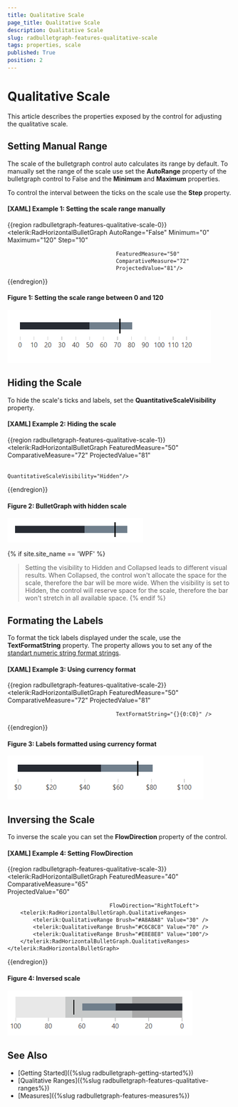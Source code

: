 ```yaml
---
title: Qualitative Scale
page_title: Qualitative Scale
description: Qualitative Scale
slug: radbulletgraph-features-qualitative-scale
tags: properties, scale
published: True
position: 2
---
```


# Qualitative Scale

This article describes the properties exposed by the control for adjusting the qualitative scale.

## Setting Manual Range

The scale of the bulletgraph control auto calculates its range by default. To manually set the range of the scale use set the __AutoRange__ property of the bulletgraph control to False and the __Minimum__ and __Maximum__ properties.

To control the interval between the ticks on the scale use the __Step__ property.

#### __[XAML] Example 1: Setting the scale range manually__
{{region radbulletgraph-features-qualitative-scale-0}}
	<telerik:RadHorizontalBulletGraph AutoRange="False"
									  Minimum="0"
									  Maximum="120"
									  Step="10" 
									  
									  FeaturedMeasure="50" 
									  ComparativeMeasure="72" 
									  ProjectedValue="81"/>
{{endregion}}

#### Figure 1: Setting the scale range between 0 and 120
![radbulletgraph-qualitative-scale-0.png](images/radbulletgraph-qualitative-scale-0.png)

## Hiding the Scale

To hide the scale's ticks and labels, set the __QuantitativeScaleVisibility__ property.

#### __[XAML] Example 2: Hiding the scale__
{{region radbulletgraph-features-qualitative-scale-1}}
	<telerik:RadHorizontalBulletGraph FeaturedMeasure="50" 
                                      ComparativeMeasure="72" 
                                      ProjectedValue="81" 
									  
                                      QuantitativeScaleVisibility="Hidden"/>
{{endregion}}

#### Figure 2: BulletGraph with hidden scale
![radbulletgraph-qualitative-scale-1.png](images/radbulletgraph-qualitative-scale-1.png)
	
{% if site.site_name == 'WPF' %}
> Setting the visibility to Hidden and Collapsed leads to different visual results. When Collapsed, the control won't allocate the space for the scale, therefore the bar will be more wide. When the visibility is set to Hidden, the control will reserve space for the scale, therefore the bar won't stretch in all available space.
{% endif %}

## Formating the Labels

To format the tick labels displayed under the scale, use the __TextFormatString__ property. The property allows you to set any of the [standart numeric string format strings](https://docs.microsoft.com/en-us/dotnet/standard/base-types/standard-numeric-format-strings).

#### __[XAML] Example 3: Using currency format__
{{region radbulletgraph-features-qualitative-scale-2}}
	<telerik:RadHorizontalBulletGraph FeaturedMeasure="50" 
									  ComparativeMeasure="72" 
									  ProjectedValue="81"
									  
									  TextFormatString="{}{0:C0}" />
{{endregion}}

#### Figure 3: Labels formatted using currency format
![radbulletgraph-qualitative-scale-2.png](images/radbulletgraph-qualitative-scale-2.png)
	
## Inversing the Scale 
	
To inverse the scale you can set the __FlowDirection__ property of the control. 

#### __[XAML] Example 4: Setting FlowDirection__
{{region radbulletgraph-features-qualitative-scale-3}}
	<telerik:RadHorizontalBulletGraph FeaturedMeasure="40" 
									ComparativeMeasure="65"                                           
									ProjectedValue="60"
                                    
									FlowDirection="RightToLeft">
		<telerik:RadHorizontalBulletGraph.QualitativeRanges>
			<telerik:QualitativeRange Brush="#A8A8A8" Value="30" />
			<telerik:QualitativeRange Brush="#C6C8C8" Value="70" />
			<telerik:QualitativeRange Brush="#E8E8E8" Value="100"/>
		</telerik:RadHorizontalBulletGraph.QualitativeRanges>
	</telerik:RadHorizontalBulletGraph>
{{endregion}}

#### Figure 4: Inversed scale
![radbulletgraph-qualitative-scale-2.png](images/radbulletgraph-qualitative-scale-3.png)
	
## See Also  
* [Getting Started]({%slug radbulletgraph-getting-started%})
* [Qualitative Ranges]({%slug radbulletgraph-features-qualitative-ranges%})
* [Measures]({%slug radbulletgraph-features-measures%})